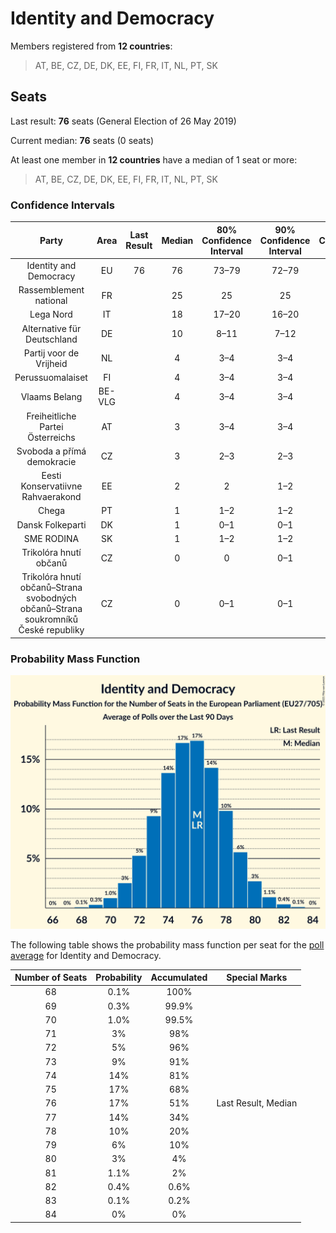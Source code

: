 # Identity and Democracy

Members registered from **12 countries**:

> AT, BE, CZ, DE, DK, EE, FI, FR, IT, NL, PT, SK

## Seats

Last result: **76** seats (General Election of 26 May 2019)

Current median: **76** seats (0 seats)

At least one member in **12 countries** have a median of 1 seat or more:

> AT, BE, CZ, DE, DK, EE, FI, FR, IT, NL, PT, SK

### Confidence Intervals

| Party | Area | Last Result | Median | 80% Confidence Interval | 90% Confidence Interval | 95% Confidence Interval | 99% Confidence Interval |
|:-----:|:----:|:-----------:|:------:|:-----------------------:|:-----------------------:|:-----------------------:|:-----------------------:|
| Identity and Democracy | EU | 76 | 76 | 73–79 | 72–79 | 71–80 | 70–82 |
| Rassemblement national | FR | | 25 | 25 | 25 | 25 | 25 |
| Lega Nord | IT | | 18 | 17–20 | 16–20 | 16–21 | 15–22 |
| Alternative für Deutschland | DE | | 10 | 8–11 | 7–12 | 7–12 | 7–14 |
| Partij voor de Vrijheid | NL | | 4 | 3–4 | 3–4 | 3–4 | 3–6 |
| Perussuomalaiset | FI | | 4 | 3–4 | 3–4 | 3–4 | 3–4 |
| Vlaams Belang | BE-VLG | | 4 | 3–4 | 3–4 | 3–4 | 3–4 |
| Freiheitliche Partei Österreichs | AT | | 3 | 3–4 | 3–4 | 3–4 | 2–4 |
| Svoboda a přímá demokracie | CZ | | 3 | 2–3 | 2–3 | 2–3 | 2–4 |
| Eesti Konservatiivne Rahvaerakond | EE | | 2 | 2 | 1–2 | 1–2 | 1–2 |
| Chega | PT | | 1 | 1–2 | 1–2 | 1–2 | 1–3 |
| Dansk Folkeparti | DK | | 1 | 0–1 | 0–1 | 0–1 | 0–1 |
| SME RODINA | SK | | 1 | 1–2 | 1–2 | 1–2 | 1–2 |
| Trikolóra hnutí občanů | CZ | | 0 | 0 | 0–1 | 0–1 | 0–1 |
| Trikolóra hnutí občanů–Strana svobodných občanů–Strana soukromníků České republiky | CZ | | 0 | 0–1 | 0–1 | 0–1 | 0–1 |

### Probability Mass Function

![Graph with seats probability mass function not yet produced](average-2021-06-30-seats-pmf-identityanddemocracy.png "Seats Probability Mass Function")

The following table shows the probability mass function per seat for the [poll average](average-2021-06-30.html) for Identity and Democracy.

| Number of Seats | Probability | Accumulated | Special Marks |
|:---------------:|:-----------:|:-----------:|:-------------:|
| 68 | 0.1% | 100% |  |
| 69 | 0.3% | 99.9% |  |
| 70 | 1.0% | 99.5% |  |
| 71 | 3% | 98% |  |
| 72 | 5% | 96% |  |
| 73 | 9% | 91% |  |
| 74 | 14% | 81% |  |
| 75 | 17% | 68% |  |
| 76 | 17% | 51% | Last Result, Median |
| 77 | 14% | 34% |  |
| 78 | 10% | 20% |  |
| 79 | 6% | 10% |  |
| 80 | 3% | 4% |  |
| 81 | 1.1% | 2% |  |
| 82 | 0.4% | 0.6% |  |
| 83 | 0.1% | 0.2% |  |
| 84 | 0% | 0% |  |


